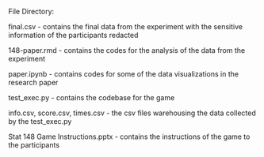 File Directory:

final.csv - contains the final data from the experiment with the sensitive information of the participants redacted

148-paper.rmd - contains the codes for the analysis of the data from the experiment

paper.ipynb - contains codes for some of the data visualizations in the research paper

test_exec.py - contains the codebase for the game

info.csv, score.csv, times.csv - the csv files warehousing the data collected by the test_exec.py

Stat 148 Game Instructions.pptx - contains the instructions of the game to the participants

